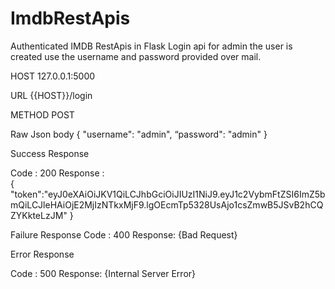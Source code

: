 # ImdbRestApis
Authenticated IMDB RestApis in Flask
Login api for admin the user is created use the username and password provided over mail.

HOST
  	127.0.0.1:5000

URL 
 	{{HOST}}/login

METHOD
POST

Raw Json body
	{
	"username": "admin",
	“password": "admin"
}

Success Response

Code : 200
Response :  
{    "token":"eyJ0eXAiOiJKV1QiLCJhbGciOiJIUzI1NiJ9.eyJ1c2VybmFtZSI6ImZ5bmQiLCJleHAiOjE2MjIzNTkxMjF9.lgOEcmTp5328UsAjo1csZmwB5JSvB2hCQZYKkteLzJM"
  }
 
Failure Response
Code : 400
Response:
{Bad Request}


Error  Response

Code : 500
Response:
{Internal Server Error}





 
